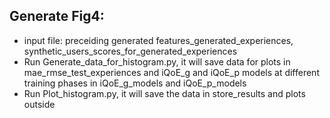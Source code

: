 ## Generate Fig4:
* input file: preceiding generated features_generated_experiences, synthetic_users_scores_for_generated_experiences
* Run Generate_data_for_histogram.py, it will save data for plots in mae_rmse_test_experiences and iQoE_g and iQoE_p models at different training phases in iQoE_g_models and iQoE_p_models
* Run Plot_histogram.py, it will save the data in store_results and plots outside